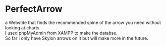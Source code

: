 # PerfectArrow
a Webstite that finds the recommended spine of the arrow you need without looking at charts. <br>
I used phpMyAdmin from XAMPP to make the databse. <br>
So far I only have Skylon arrows on it but will make more in the future.
